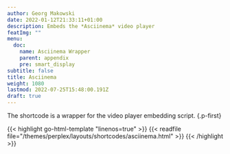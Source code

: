 ```yaml
---
author: Georg Makowski
date: 2022-01-12T21:33:11+01:00
description: Embeds the *Asciinema* video player
featImg: ""
menu:
  doc:
    name: Asciinema Wrapper
    parent: appendix
    pre: smart_display
subtitle: false
title: Asciinema
weight: 1080
lastmod: 2022-07-25T15:48:00.191Z
draft: true
---
```


The shortcode is a wrapper for the video player embedding script.
{.p-first} <!--more-->

{{< highlight go-html-template "linenos=true" >}}
{{< readfile file="/themes/perplex/layouts/shortcodes/asciinema.html" >}}
{{< /highlight >}}
